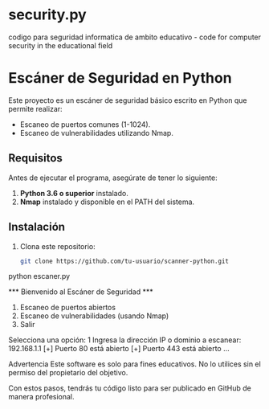 # security.py
codigo para seguridad informatica de ambito educativo - code for computer security in the educational field

# Escáner de Seguridad en Python

Este proyecto es un escáner de seguridad básico escrito en Python que permite realizar:
- Escaneo de puertos comunes (1-1024).
- Escaneo de vulnerabilidades utilizando Nmap.

## Requisitos

Antes de ejecutar el programa, asegúrate de tener lo siguiente:
1. **Python 3.6 o superior** instalado.
2. **Nmap** instalado y disponible en el PATH del sistema.

## Instalación

1. Clona este repositorio:
   ```bash
   git clone https://github.com/tu-usuario/scanner-python.git

python escaner.py

*** Bienvenido al Escáner de Seguridad ***

1. Escaneo de puertos abiertos
2. Escaneo de vulnerabilidades (usando Nmap)
3. Salir

Selecciona una opción: 1
Ingresa la dirección IP o dominio a escanear: 192.168.1.1
[+] Puerto 80 está abierto
[+] Puerto 443 está abierto
...


Advertencia
Este software es solo para fines educativos. No lo utilices sin el permiso del propietario del objetivo.


Con estos pasos, tendrás tu código listo para ser publicado en GitHub de manera profesional.
